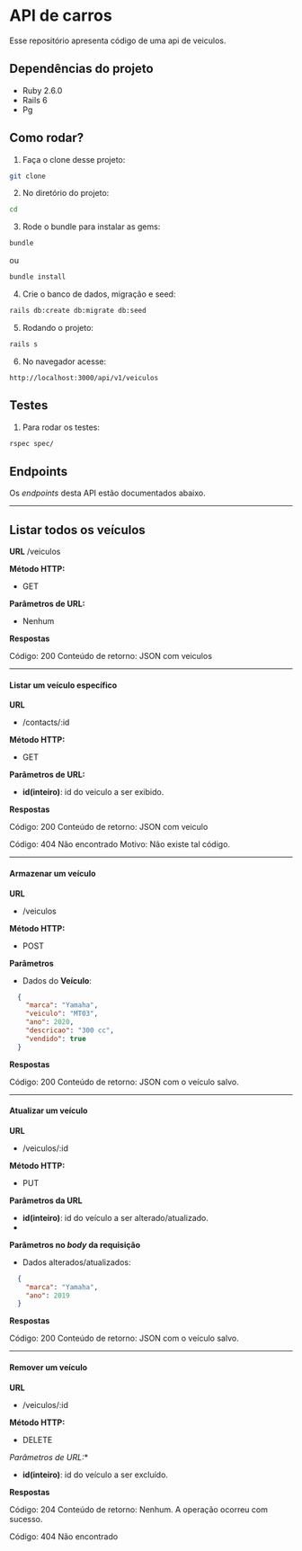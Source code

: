 # API de carros

Esse repositório apresenta código de uma api de veiculos.

## Dependências do projeto

* Ruby 2.6.0
* Rails 6
* Pg

## Como rodar?

1. Faça o clone desse projeto:
```bash
git clone
```
2. No diretório do projeto:
```bash
cd 
```
3. Rode o bundle para instalar as gems:
```bash
bundle
```
ou
```bash
bundle install
```
4. Crie o banco de dados, migração e seed:
```bash
rails db:create db:migrate db:seed
```
5. Rodando o projeto:
```bash
rails s
```
6. No navegador acesse:
```
http://localhost:3000/api/v1/veiculos
```

## Testes

1. Para rodar os testes:
```bash
rspec spec/
```

## Endpoints

Os *endpoints* desta API estão documentados abaixo.

---------------
## Listar todos os veículos

**URL**
/veiculos

**Método HTTP:**

* GET

**Parâmetros de URL:**

* Nenhum


**Respostas**

Código: 200
Conteúdo de retorno: JSON com veiculos



---------------
#### Listar um veículo específico

**URL**

* /contacts/:id

**Método HTTP:**

* GET

**Parâmetros de URL:**

* **id(inteiro)**: id do veiculo a ser exibido.

**Respostas**

Código: 200
Conteúdo de retorno: JSON com veiculo

Código: 404 Não encontrado
Motivo: Não existe tal código.

---------------
#### Armazenar um veículo
**URL**

* /veiculos

**Método HTTP:**

* POST

**Parâmetros**

* Dados do **Veículo**:

```json
  {
    "marca": "Yamaha",
    "veiculo": "MT03",
    "ano": 2020,
    "descricao": "300 cc",
    "vendido": true
  }
```

**Respostas**

Código: 200
Conteúdo de retorno: JSON com o veículo salvo.

---------------
#### Atualizar um veículo

**URL**

* /veiculos/:id

**Método HTTP:**

* PUT

**Parâmetros da URL**

* **id(inteiro)**: id do veículo a ser alterado/atualizado.
*
**Parâmetros no *body* da requisição**

* Dados alterados/atualizados:

```json
  {
    "marca": "Yamaha",
    "ano": 2019
  }
```

**Respostas**

Código: 200
Conteúdo de retorno: JSON com o veículo salvo.

---------------
#### Remover um veículo

**URL**

* /veiculos/:id

**Método HTTP:**

* DELETE

*Parâmetros de URL:**

* **id(inteiro)**: id do veículo a ser excluído.

**Respostas**

Código: 204
Conteúdo de retorno: Nenhum. A operação ocorreu com sucesso.

Código: 404 Não encontrado